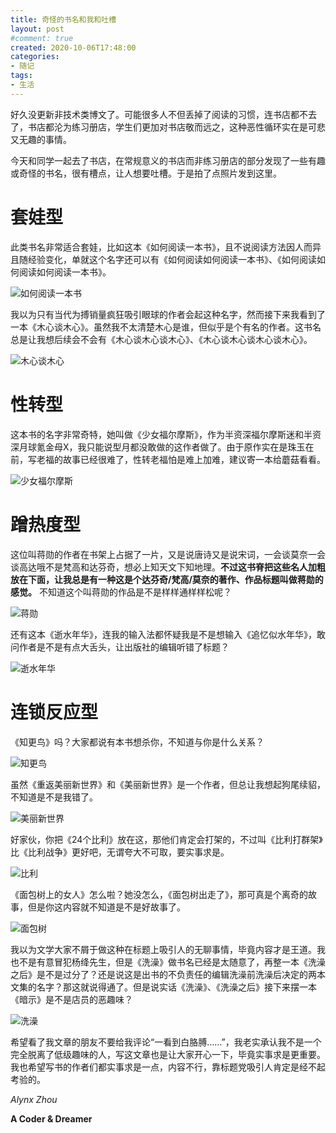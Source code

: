 ```yaml
---
title: 奇怪的书名和我和吐槽
layout: post
#comment: true
created: 2020-10-06T17:48:00
categories:
- 随记
tags:
- 生活
---
```

好久没更新非技术类博文了。可能很多人不但丢掉了阅读的习惯，连书店都不去了，书店都沦为练习册店，学生们更加对书店敬而远之，这种恶性循环实在是可悲又无趣的事情。

今天和同学一起去了书店，在常规意义的书店而非练习册店的部分发现了一些有趣或奇怪的书名，很有槽点，让人想要吐槽。于是拍了点照片发到这里。

<!--more-->

# 套娃型

此类书名非常适合套娃，比如这本《如何阅读一本书》，且不说阅读方法因人而异且随经验变化，单就这个名字还可以有《如何阅读如何阅读一本书》、《如何阅读如何阅读如何阅读一本书》。

![如何阅读一本书](1.jpg)

我以为只有当代为搏销量疯狂吸引眼球的作者会起这种名字，然而接下来我看到了一本《木心谈木心》。虽然我不太清楚木心是谁，但似乎是个有名的作者。这书名总是让我想后续会不会有《木心谈木心谈木心》、《木心谈木心谈木心谈木心》。

![木心谈木心](2.jpg)

# 性转型

这本书的名字非常奇特，她叫做《少女福尔摩斯》，作为半资深福尔摩斯迷和半资深月球氪金母X，我只能说型月都没敢做的这作者做了。由于原作实在是珠玉在前，写老福的故事已经很难了，性转老福怕是难上加难，建议寄一本给蘑菇看看。

![少女福尔摩斯](3.jpg)

# 蹭热度型

这位叫蒋勋的作者在书架上占据了一片，又是说唐诗又是说宋词，一会谈莫奈一会谈高达哦不是梵高和达芬奇，想必上知天文下知地理。**不过这书脊把这些名人加粗放在下面，让我总是有一种这是个达芬奇/梵高/莫奈的著作、作品标题叫做蒋勋的感觉。** 不知道这个叫蒋勋的作品是不是样样通样样松呢？

![蒋勋](4.jpg)

还有这本《逝水年华》，连我的输入法都怀疑我是不是想输入《追忆似水年华》，敢问作者是不是有点大舌头，让出版社的编辑听错了标题？

![逝水年华](5.jpg)

# 连锁反应型

《知更鸟》吗？大家都说有本书想杀你，不知道与你是什么关系？

![知更鸟](6.jpg)

虽然《重返美丽新世界》和《美丽新世界》是一个作者，但总让我想起狗尾续貂，不知道是不是我错了。

![美丽新世界](7.jpg)

好家伙，你把《24个比利》放在这，那他们肯定会打架的，不过叫《比利打群架》比《比利战争》更好吧，无谓夸大不可取，要实事求是。

![比利](8.jpg)

《面包树上的女人》怎么啦？她没怎么，《面包树出走了》，那可真是个离奇的故事，但是你这内容就不知道是不是好故事了。

![面包树](9.jpg)

我以为文学大家不屑于做这种在标题上吸引人的无聊事情，毕竟内容才是王道。我也不是有意冒犯杨绛先生，但是《洗澡》做书名已经是太随意了，再整一本《洗澡之后》是不是过分了？还是说这是出书的不负责任的编辑洗澡前洗澡后决定的两本文集的名字？那这就说得通了。但是说实话《洗澡》、《洗澡之后》接下来摆一本《暗示》是不是店员的恶趣味？

![洗澡](10.jpg)

希望看了我文章的朋友不要给我评论“一看到白胳膊……”，我老实承认我不是一个完全脱离了低级趣味的人，写这文章也是让大家开心一下，毕竟实事求是更重要。我也希望写书的作者们都实事求是一点，内容不行，靠标题党吸引人肯定是经不起考验的。

*Alynx Zhou*

**A Coder & Dreamer**
